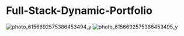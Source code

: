 # Full-Stack-Dynamic-Portfolio
![photo_6156692575386453494_y](https://github.com/user-attachments/assets/31548520-f0da-42c6-bea7-30db342ae11d)
![photo_6156692575386453495_y](https://github.com/user-attachments/assets/b46535e0-a2ad-4d4f-91bc-d6d1502884b4)
